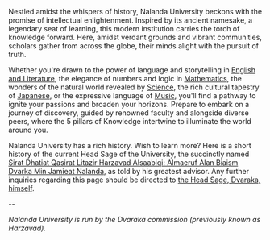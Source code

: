 <head>
  <title>Nalanda University</title>
</head>

Nestled amidst the whispers of history, Nalanda University beckons with the promise of intellectual enlightenment. Inspired by its ancient namesake, a legendary seat of learning, this modern institution carries the torch of knowledge forward. Here, amidst verdant grounds and vibrant communities, scholars gather from across the globe, their minds alight with the pursuit of truth.

Whether you're drawn to the power of language and storytelling in [English and Literature](/year10/english/english.md), the elegance of numbers and logic in [Mathematics](/year10/math/math.md), the wonders of the natural world revealed by [Science](/year10/science/science.md), the rich cultural tapestry of [Japanese](/year10/jap/jap.md), or the expressive language of [Music](/year10/music/music.md), you'll find a pathway to ignite your passions and broaden your horizons. Prepare to embark on a journey of discovery, guided by renowned faculty and alongside diverse peers, where the 5 pillars of Knowledge intertwine to illuminate the world around you.

Nalanda University has a rich history. Wish to learn more? Here is a short history of the current Head Sage of the University, the succinctly named [Sirat Dhatiat Qasirat Litazir Harzavad Alsaabiqi: Almaeruf Alan Biaism Dvarka Min Jamieat Nalanda](/nalanda_university/dvarsya-kilasya-ch-itihasah.md), as told by his greatest advisor. Any further inquiries regarding this page should be directed to [the Head Sage, Dvaraka, himself](https://github.com/dvaraka).

--

_Nalanda University is run by the Dvaraka commission (previously known as Harzavad)._
